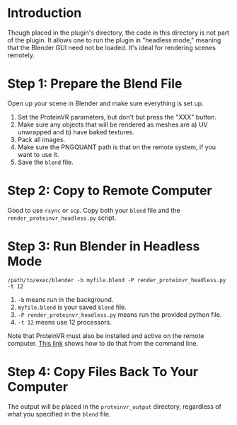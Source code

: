 Introduction
============

Though placed in the plugin's directory, the code in this directory is not
part of the plugin. It allows one to run the plugin in "headless mode,"
meaning that the Blender GUI need not be loaded. It's ideal for rendering
scenes remotely.

Step 1: Prepare the Blend File
==============================

Open up your scene in Blender and make sure everything is set up. 

1. Set the ProteinVR parameters, but don't but press the "XXX" button. 
2. Make sure any objects that will be rendered as meshes are a) UV unwrapped
   and b) have baked textures.
3. Pack all images.
4. Make sure the PNGQUANT path is that on the remote system, if you want to
   use it.
5. Save the `blend` file.

Step 2: Copy to Remote Computer
===============================

Good to use `rsync` or `scp`. Copy both your `blend` file and the
`render_proteinvr_headless.py` script.

Step 3: Run Blender in Headless Mode
====================================

`/path/to/exec/blender -b myfile.blend -P render_proteinvr_headless.py -t 12`

1. `-b` means run in the background.
2. `myfile.blend` is your saved `blend` file.
3. `-P render_proteinvr_headless.py` means run the provided python file.
4. `-t 12` means use 12 processors.

Note that ProteinVR must also be installed and active on the remote computer.
[This
link](https://blender.stackexchange.com/questions/73759/install-addons-in-headless-blender)
shows how to do that from the command line.

Step 4: Copy Files Back To Your Computer
========================================

The output will be placed in the `proteinvr_output` directory, regardless of
what you specified in the `blend` file.